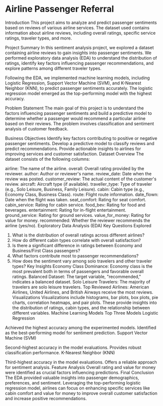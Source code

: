 # Airline Passenger Referral
Introduction
This project aims to analyze and predict passenger sentiments based on reviews of various airline services. The dataset used contains information about airline reviews, including overall ratings, specific service ratings, traveler types, and more.

Project Summary
In this sentiment analysis project, we explored a dataset containing airline reviews to gain insights into passenger sentiments. We performed exploratory data analysis (EDA) to understand the distribution of ratings, identify key factors influencing passenger recommendations, and explore patterns among different traveler types.

Following the EDA, we implemented machine learning models, including Logistic Regression, Support Vector Machine (SVM), and K-Nearest Neighbor (KNN), to predict passenger sentiments accurately. The logistic regression model emerged as the top-performing model with the highest accuracy.

Problem Statement
The main goal of this project is to understand the factors influencing passenger sentiments and build a predictive model to determine whether a passenger would recommend a particular airline based on their reviews. The problem involves classification and sentiment analysis of customer feedback.

Business Objectives
Identify key factors contributing to positive or negative passenger sentiments.
Develop a predictive model to classify reviews and predict recommendations.
Provide actionable insights to airlines for improving services and customer satisfaction.
Dataset Overview
The dataset consists of the following columns:

airline: The name of the airline.
overall: Overall rating provided by the reviewer.
author: Author or reviewer's name.
review_date: Date when the review was posted.
customer_review: The actual content of the customer's review.
aircraft: Aircraft type (if available).
traveller_type: Type of traveler (e.g., Solo Leisure, Business, Family Leisure).
cabin: Cabin type (e.g., Economy Class, Business Class).
route: Flight route information.
date_flown: Date when the flight was taken.
seat_comfort: Rating for seat comfort.
cabin_service: Rating for cabin service.
food_bev: Rating for food and beverages.
entertainment: Rating for in-flight entertainment.
ground_service: Rating for ground services.
value_for_money: Rating for value for money.
recommended: Whether the reviewer recommends the airline (yes/no).
Exploratory Data Analysis (EDA)
Key Questions Explored
1. What is the distribution of overall ratings across different airlines?
2. How do different cabin types correlate with overall satisfaction?
3. Is there a significant difference in ratings between Economy and Business/First Class passengers?
4. What factors contribute most to passenger recommendations?
5. How does the sentiment vary among solo travelers and other traveler types?
Key Insights
Economy Class Dominance: Economy class is the most prevalent both in terms of passengers and favorable overall ratings.
Balanced Dataset: The target variable, "recommended," indicates a balanced dataset.
Solo Leisure Travelers: The majority of travelers are solo leisure travelers.
Top Reviewed Airlines: American Airlines, United Airlines, and British Airways receive the most reviews.
Visualizations
Visualizations include histograms, bar plots, box plots, pie charts, correlation heatmaps, and pair plots. These provide insights into the distribution of ratings, cabin types, and the relationship between different variables.
Machine Learning Models
Top Three Models
Logistic Regression

Achieved the highest accuracy among the experimented models.
Identified as the best-performing model for sentiment prediction.
Support Vector Machine (SVM)

Second-highest accuracy in the model evaluations.
Provides robust classification performance.
K-Nearest Neighbor (KNN)

Third-highest accuracy in the model evaluations.
Offers a reliable approach for sentiment analysis.
Feature Analysis
Overall rating and value for money were identified as crucial factors influencing predictions.
Final Conclusion
The EDA provided valuable insights into passenger demographics, preferences, and sentiment. Leveraging the top-performing logistic regression model, airlines can focus on enhancing specific services like cabin comfort and value for money to improve overall customer satisfaction and increase positive recommendations.

